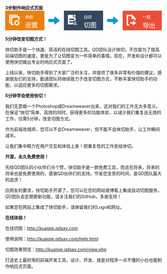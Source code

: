 <b>3步制作响应式页面</b>
<img src="resources/images/step.png">

<b>5分钟改变切图方式！</b>

快切助手是一个快速、简洁的在线切图工具。QD团队设计快切，不仅是为了提高前端切图的速度，更是为了让切图变为一件简单的事情。现在，开发和设计都可以使用快切做出专业的响应式页面了。

上线以来，快切助手得到了大家广泛的关注，并提供了很多非常有价值的建议，感谢朋友们的支持，勤道团队将继续致力于改变切图方式，不断丰富快切助手的功能，以适应更多的切图需求。

<b>5分钟学会使用快切！</b>

我们无意做一个Photoshop或Dreamweaver出来，这对我们的工作无太多意义。在保证“快切”简单、高效的同时，获得更多的功能体验，以减少我们重复且无效的工作，仅需5分钟，改变切图方式。

作为前端攻城师，您可以不会Dreamweaver，但不能不会快切助手，让工作瞬间减半。

让我们集中精力在用户交互和体验上来！把重复性的工作丢给快切。

<b>开源，永久免费使用！</b>

先给QD团队的小伙伴们点个赞，快切助手是一款免费工具，而且在将来，将来的将来也是免费使用的，感谢QD伙伴们的支持。节省您宝贵的时间，是QD团队最大的追求！

应网友的要求，快切助手开源了，您可以在您的网站或博客上集成自动切图服务，QD团队会定期更新功能，请关注我们的GitHub，多谢支持！

如果您在网站上集成了快切助手，请保留我们的Logo和网址。

<b>在线体验！</b>

在线切图：http://kuaiqie.qdsay.com

使用说明：http://kuaiqie.qdsay.com/help.html

切图效果预览：http://kuaiqie.qdsay.com/view.php

打造史上最好用的前端开发工具，设计、开发、或是对程序一点不懂的小白也能制作响应式页面。
